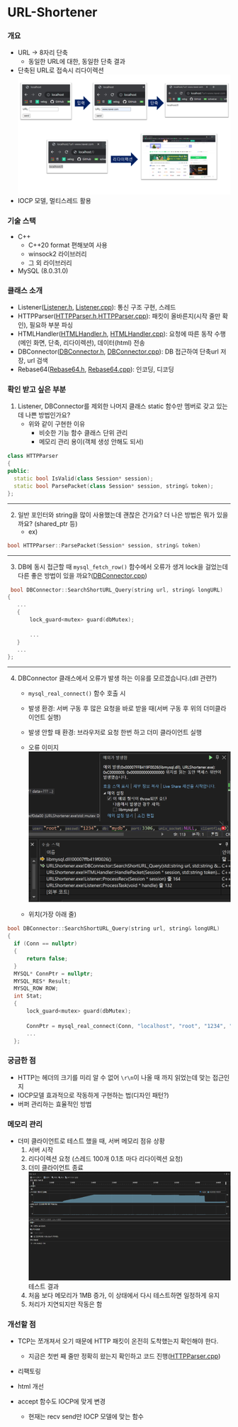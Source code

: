 # URL-Shortener

### 개요
- URL $\rightarrow$ 8자리 단축
  - 동일한 URL에 대한, 동일한 단축 결과
- 단축된 URL로 접속시 리다이렉션
![](./img/summary.png)
- IOCP 모델, 멀티스레드 활용


### 기술 스택
- C++
  - C++20 format 편해보여 사용
  - winsock2 라이브러리
  - 그 외 라이브러리
- MySQL (8.0.31.0)
### 클래스 소개
- Listener([Listener.h](./URLShortener/URLShortener/Listener.h), [Listener.cpp](./URLShortener/URLShortener/Listener.cpp)): 통신 구조 구현, 스레드 
- HTTPParser([HTTPParser.h](./URLShortener/URLShortener/HTTPParser.h),[HTTPParser.cpp](./URLShortener/URLShortener/HTTPParser.cpp)): 패킷이 올바른지(시작 줄만 확인), 필요하 부분 파싱
- HTMLHandler([HTMLHandler.h](./URLShortener/URLShortener/HTMLHandler.h), [HTMLHandler.cpp](./URLShortener/URLShortener/HTMLHandler.cpp)): 요청에 따른 동작 수행(메인 화면, 단축, 리다이렉션), 데이터(html) 전송
- DBConnector([DBConnector.h](./URLShortener/URLShortener/DBConnector.h), [DBConnector.cpp](./URLShortener/URLShortener/DBConnector.cpp)): DB 접근하여 단축url 저장, url 검색
- Rebase64([Rebase64.h](./URLShortener/URLShortener/Rebase64.h), [Rebase64.cpp](./URLShortener/URLShortener/Rebase64.cpp)): 인코딩, 디코딩


### 확인 받고 싶은 부분
1. Listener, DBConnector를 제외한 나머지 클래스 static 함수만 멤버로 갖고 있는데 나쁜 방법인가요?
   - 위와 같이 구현한 이유
     - 비슷한 기능 함수 클래스 단위 관리
     - 메모리 관리 용이(객체 생성 안해도 되서)
  ```cpp
class HTTPParser
{
public:
	static bool IsValid(class Session* session);
	static bool ParsePacket(class Session* session, string& token);
};
```

-----

2. 일반 포인터와 string을 많이 사용했는데 괜찮은 건가요? 더 나은 방법은 뭐가 있을 까요? (shared_ptr 등)
    - ex) 
  ```cpp
  bool HTTPParser::ParsePacket(Session* session, string& token)
  ```
  
  ---
  
  
3. DB에 동시 접근할 때 `mysql_fetch_row()` 함수에서 오류가 생겨 lock을 걸었는데 다른 좋은 방법이 있을 까요?([DBConnector.cpp](./URLShortener/URLShortener/DBConnector.cpp))
 ```cpp
  bool DBConnector::SearchShortURL_Query(string url, string& longURL)
{
    ...
    {
        lock_guard<mutex> guard(dbMutex);
       
        ...
    }
    ...
};
```

---

4. DBConnector 클래스에서 오류가 발생 하는 이유를 모르겠습니다.(dll 관련?)
   - `mysql_real_connect()` 함수 호출 시

        
   - 발생 환경: 서버 구동 후 많은 요청을 바로 받을 때(서버 구동 후 위의 더미클라이언트 실행)
   - 발생 안할 때 환경: 브라우저로 요청 한번 하고 더미 클라이언트 실행
   - 오류 이미지![](./img/exeption.png)
   - 위치(가장 아래 줄)
  ```cpp
  bool DBConnector::SearchShortURL_Query(string url, string& longURL)
{
    if (Conn == nullptr)
    {
        return false;
    }
    MYSQL* ConnPtr = nullptr;
    MYSQL_RES* Result;
    MYSQL_ROW ROW;
    int Stat;
    {
        lock_guard<mutex> guard(dbMutex);
        
        ConnPtr = mysql_real_connect(Conn, "localhost", "root", "1234", "mydb", 3306, NULL, 0);
        ...
    };
```
### 궁금한 점
- HTTP는 헤더의 크기를 미리 알 수 없어 `\r\n`이 나올 때 까지 읽었는데 맞는 접근인지
- IOCP모델 효과적으로 작동하게 구현하는 법(디자인 패턴?)
- 버퍼 관리하는 효율적인 방법


### 메모리 관리  
  - 더미 클라이언트로 테스트 했을 때, 서버 메모리 점유 상황
	1. 서버 시작
	2. 리다이렉션 요청 (스레드 100개 0.1초 마다 리다이렉션 요청)
	3. 더미 클라이언트 종료
![](./img/7.png)
테스트 결과
	1. 처음 보다 메모리가 1MB 증가, 이 상태에서 다시 테스트하면 일정하게 유지
	2. 처리가 지연되지만 작동은 함

### 개선할 점
- TCP는 쪼개져서 오기 때문에 HTTP 패킷이 온전히 도착했는지 확인해야 한다.   
  - 지금은 첫번 째 줄만 정확히 왔는지 확인하고 코드 진행([HTTPParser.cpp](./URLShortener/URLShortener/HTTPParser.cpp))

- 리팩토링

- html 개선
-  accept 함수도 IOCP에 맞게 변경
   - 현재는 recv send만 IOCP 모델에 맞는 함수

